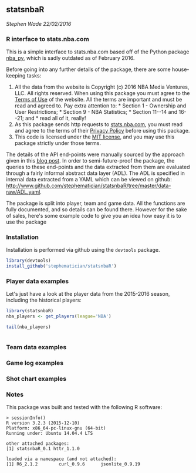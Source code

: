 statsnbaR
--------------
_Stephen Wade 22/02/2016_

### R interface to stats.nba.com

This is a simple interface to stats.nba.com based off of the Python package
[nba_py](https://github.com/seemethere/nba_py), which is sadly outdated as
of February 2016.

Before going into any further details of the package, there are some
house-keeping tasks:

  1. All the data from the website is Copyright (c) 2016 NBA Media Ventures, LLC.
All rights reserved. When using this package you must agree to the
[Terms of Use](http://www.nba.com/news/termsofuse.html) of the website. All the
terms are important and must be read and agreed to. Pay extra attention to:
    * Section 1 - Ownership and User Restrictions;
    * Section 9 - NBA Statistics;
    * Section 11--14 and 16--21; and
    * read all of it, really!
  2. As this package sends http requests to
  [stats.nba.com](http://stats.nba.com), you must read and agree to the terms of
their [Privacy Policy](http://www.nba.com/news/privacy_policy.html)
before using this package.
  3. This code is licensed under the 
[MIT license](https://www.r-project.org/Licenses/MIT), and you may use this package
strictly under those terms.

The details of the API end-points were manually sourced by the approach
given in this 
[blog post](http://www.gregreda.com/2015/02/15/web-scraping-finding-the-api).
In order to semi-future-proof the package, the queries to these end-points and
the data extracted from them are evaluated through a fairly informal
abstract data layer (ADL). The ADL is specified in internal data extracted
from a YAML which can be viewed on github:
<http://www.github.com/stephematician/statsnbaR/tree/master/data-raw/ADL.yaml>.

The package is split into player, team and game data. All the functions are
fully documented, and so details can be found there. However for the sake of
sales, here's some example code to give you an idea how easy it is to use the
package

### Installation

Installation is performed via github using the `devtools` package.
```r
library(devtools)
install_github('stephematician/statsnbaR')
```

### Player data examples
Let's just have a look at the player data from the 2015-2016 season,
including the historical players:
```r
library(statsnbaR)
nba_players <- get_players(league='NBA')

tail(nba_players)
```

```r

```

### Team data examples

### Game log examples

### Shot chart examples

### Notes

This package was built and tested with the following R software:
```
> sessionInfo()
R version 3.2.3 (2015-12-10)
Platform: x86_64-pc-linux-gnu (64-bit)
Running under: Ubuntu 14.04.4 LTS

other attached packages:
[1] statsnbaR_0.1 httr_1.1.0

loaded via a namespace (and not attached):
[1] R6_2.1.2        curl_0.9.6      jsonlite_0.9.19
```
